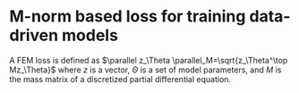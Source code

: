 # M-norm based loss for training data-driven models
A FEM loss is defined as
$\parallel z_\Theta \parallel_M=\sqrt{z_\Theta^\top Mz_\Theta}$ where $z$ is a vector, $\Theta$ is a set of model parameters, and $M$ is the mass matrix of a discretized partial differential equation.

